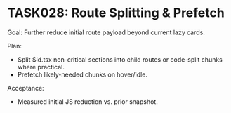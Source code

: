 # TASK028: Route Splitting & Prefetch

Goal: Further reduce initial route payload beyond current lazy cards.

Plan:

- Split $id.tsx non-critical sections into child routes or code-split chunks where practical.
- Prefetch likely-needed chunks on hover/idle.

Acceptance:

- Measured initial JS reduction vs. prior snapshot.
